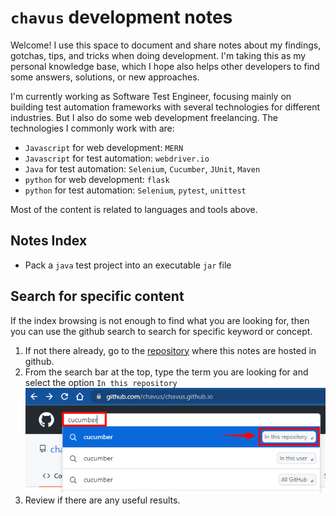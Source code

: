 # `chavus` development notes

Welcome! I use this space to document and share notes about my findings, gotchas, tips, and tricks when doing development. I'm taking this as my personal knowledge base, which I hope also helps other developers to find some answers, solutions, or new approaches.

I'm currently working as Software Test Engineer, focusing mainly on building test automation frameworks with several technologies for different industries. But I also do some web development freelancing. The technologies I commonly work with are:
- `Javascript` for web development: `MERN`
- `Javascript` for test automation: `webdriver.io`
- `Java` for test automation: `Selenium`, `Cucumber`, `JUnit`, `Maven`
- `python` for web development: `flask`
- `python` for test automation: `Selenium`, `pytest`, `unittest`

Most of the content is related to languages and tools above. 

## Notes Index
- Pack a `java` test project into an executable `jar` file

## Search for specific content
If the index browsing is not enough to find what you are looking for, then you can use the github search to search for specific keyword or concept.
1. If not there already, go to the [repository](https://github.com/chavus/chavus.github.io) where this notes are hosted in github. 
2. From the search bar at the top, type the term you are looking for and select the option `In this repository`
![Search in notes](assets\githubsearch.png)
3. Review if there are any useful results.

